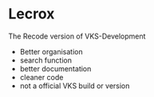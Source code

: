 # Lecrox
 The Recode version of VKS-Development

- Better organisation
- search function
- better documentation
- cleaner code
- not a official VKS build or version

